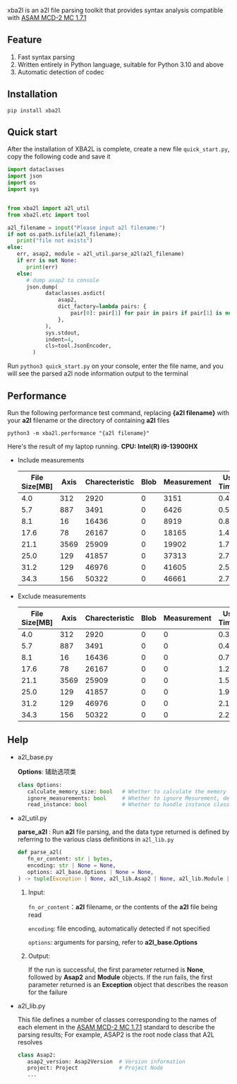 
xba2l is an a2l file parsing toolkit that provides syntax analysis compatible with [ASAM MCD-2 MC 1.7.1](https://www.asam.net/standards/detail/mcd-2-mc/)

## Feature

1. Fast syntax parsing
2. Written entirely in Python language, suitable for Python 3.10 and above
3. Automatic detection of codec

## Installation

```
pip install xba2l
```

## Quick start

After the installation of XBA2L is complete, create a new file `quick_start.py`, copy the following code and save it

``` python
import dataclasses
import json
import os
import sys


from xba2l import a2l_util
from xba2l.etc import tool

a2l_filename = input("Please input a2l filename:")
if not os.path.isfile(a2l_filename):
   print("file not exists")
else:
   err, asap2, module = a2l_util.parse_a2l(a2l_filename)
   if err is not None:
      print(err)
   else:
      # dump asap2 to console
      json.dump(
            dataclasses.asdict(
                asap2,
                dict_factory=lambda pairs: {
                    pair[0]: pair[1] for pair in pairs if pair[1] is not None and pair[0] != "elements" and not pair[0].endswith("_dict")
                },
            ),
            sys.stdout,
            indent=4,
            cls=tool.JsonEncoder,
        )         

```

Run `python3 quick_start.py` on your console, enter the file name, and you will see the parsed a2l node information output to the terminal


## Performance

Run the following performance test command, replacing **{a2l filename}** with your **a2l** filename or the directory of  containing **a2l** files

``` shell
python3 -m xba2l.performance "{a2l filename}"   
```

Here's the result of my laptop running. **CPU: Intel(R) i9-13900HX**

* Include measurements

   | File Size[MB]	| Axis	| Charecteristic	| Blob	| Measurement	| Used Time[s] |
   |-----------------|--------|-----------------|--------|--------------|--------------|
   | 4.0	            | 312	   | 2920	         | 0	   | 3151	      | 0.4          | 
   | 5.7	            | 887	   | 3491	         | 0	   | 6426	      | 0.5          |           
   | 8.1	            | 16	   | 16436	         | 0	   | 8919	      | 0.8          | 
   | 17.6	         | 78	   | 26167	         | 0	   | 18165	      | 1.4          | 
   | 21.1	         | 3569	| 25909	         | 0	   | 19902	      | 1.7          | 
   | 25.0	         | 129	   | 41857	         | 0	   | 37313	      | 2.7          | 
   | 31.2	         | 129	   | 46976	         | 0	   | 41605	      | 2.5          | 
   | 34.3	         | 156	   | 50322	         | 0	   | 46661	      | 2.7          | 

* Exclude measurements

   | File Size[MB]	| Axis	| Charecteristic	| Blob	| Measurement	| Used Time[s] |
   |-----------------|--------|-----------------|--------|--------------|--------------|
   | 4.0	            | 312	   | 2920	         | 0	   | 0	         | 0.3          | 
   | 5.7	            | 887	   | 3491	         | 0	   | 0	         | 0.4          | 
   | 8.1	            | 16	   | 16436	         | 0	   | 0	         | 0.7          | 
   | 17.6	         | 78	   | 26167	         | 0	   | 0	         | 1.2          | 
   | 21.1	         | 3569	| 25909	         | 0	   | 0	         | 1.5          | 
   | 25.0	         | 129	   | 41857	         | 0   	| 0	         | 1.9          | 
   | 31.2	         | 129	   | 46976	         | 0	   | 0	         | 2.1          | 
   | 34.3	         | 156	   | 50322	         | 0	   | 0         	| 2.2          | 


## Help

- a2l_base.py

   **Options**: 辅助选项类

   ``` python   
   class Options:
      calculate_memory_size: bool   # Whether to calculate the memory size of the parsed data, default is *False*
      ignore_measurements: bool     # Whether to ignore Mesurement, default to *tru*
      read_instance: bool           # Whether to handle instance class variables Instans, with default *Tru*
   ```

- a2l_util.py

   **parse_a2l** : Run **a2l** file parsing, and the data type returned is defined by referring to the various class definitions in `a2l_lib.py`

   ``` python
   def parse_a2l(
      fn_or_content: str | bytes, 
      encoding: str | None = None, 
      options: a2l_base.Options | None = None,
   ) -> tuple[Exception | None, a2l_lib.Asap2 | None, a2l_lib.Module | None]:
   ```
   1. Input:
   
      `fn_or_content`：**a2l** filename, or the contents of the **a2l** file being read

      `encoding`: file encoding, automatically detected if not specified

      `options`: arguments for parsing, refer to **a2l_base.Options**

   2. Output:
   
      If the run is successful, the first parameter returned is **None**, followed by **Asap2** and **Module** objects. If the run fails, the first parameter returned is an **Exception** object that describes the reason for the failure

- a2l_lib.py

   This file defines a number of classes corresponding to the names of each element in the [ASAM MCD-2 MC 1.7.1](https://www.asam.net/standards/detail/mcd-2-mc/) standard to describe the parsing results; For example, ASAP2 is the root node class that A2L resolves

   ``` python   
   class Asap2:
      asap2_version: Asap2Version  # Version information
      project: Project             # Project Node
      ...

   ```